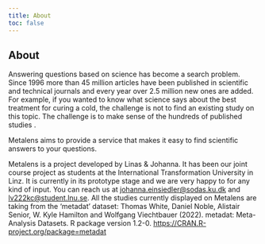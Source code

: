 ```yaml
---
title: About
toc: false
---
```


<link
  rel="stylesheet"
  href="https://stackpath.bootstrapcdn.com/bootstrap/4.1.3/css/bootstrap.min.css"
  integrity="sha384-MCw98/SFnGE8fJT3GXwEOngsV7Zt27NXFoaoApmYm81iuXoPkFOJwJ8ERdknLPMO"
  crossorigin="anonymous"
/>
<link rel="stylesheet" href="styles/styles.css">


<style>
    #observablehq-main,
#observablehq-header,
#observablehq-footer 
{
  max-width: 600px;
}
</style>

## About

Answering questions based on science has become a search problem. Since 1996 more than 45 million articles have been published in scientific and technical journals and every year over 2.5 million new ones are added. For example, if you wanted to know what science says about the best treatment for curing a cold, the challenge is not to find an existing study on this topic. The challenge is to make sense of the hundreds of published studies .

Metalens aims to provide a service that makes it easy to find scientific answers to your questions.

Metalens is a project developed by Linas & Johanna.  It has been our  joint course project as students at the International Transformation University in Linz. It is currently in its prototype stage and we are very happy to for any kind of input. You can reach us at [johanna.einsiedler@sodas.ku.dk](mailto:einsiedler@sodas.ku.dk) and [lv222kc@student.lnu.se](mailto:lv222kc@student.lnu.se).
All the studies currently displayed on Metalens are taking from  the ‘metadat’ dataset:
 Thomas White, Daniel Noble, Alistair Senior, W. Kyle Hamilton and Wolfgang Viechtbauer (2022). metadat: Meta-Analysis Datasets. R package version 1.2-0. https://CRAN.R-project.org/package=metadat
